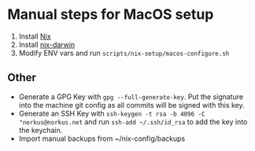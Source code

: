 # Manual steps for MacOS setup

1. Install [Nix](https://nixos.org/download.html#nix-install-macos)
1. Install [nix-darwin](https://github.com/LnL7/nix-darwin)
1. Modify ENV vars and run `scripts/nix-setup/macos-configure.sh`

## Other

- Generate a GPG Key with `gpg --full-generate-key`. Put the signature into the
  machine git config as all commits will be signed with this key.
- Generate an SSH Key with `ssh-keygen -t rsa -b 4096 -C "norkus@norkus.net`
  and run `ssh-add ~/.ssh/id_rsa` to add the key into the keychain.
- Import manual backups from ~/nix-config/backups
